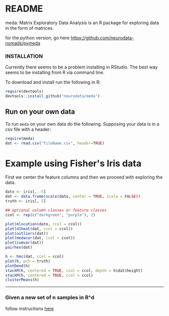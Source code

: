 # README

meda: Matrix Exploratory Data Analysis is an R package for exploring
data in the form of matrices.

for the python version, go here https://github.com/neurodata-nomads/pymeda


### INSTALLATION

Currently there seems to be a problem installing in RStudio.
The best way seems to be installing from R via command line. 

To download and install run the following in R:

```R
require(devtools)
devtools::install_github("neurodata/meda")
```

## Run on your own data
To run `meda` on your own data do the following.
Supposing your data is in a csv file with a header:

```R
require(meda)
dat <- read.csv("fileName.csv", header=TRUE)
```

# Example using Fisher's Iris data

First we center the feature columns and then we proceed with exploring
the data. 

```R
dato <- iris[, -5]
dat <- data.frame(scale(dato, center = TRUE, scale = FALSE))
truth <- iris[, 5]

## optional column classes or feature classes
ccol <- rep(c("darkgreen", "purple"), 2)

plot(mlocation(dato, ccol = ccol))
plot(d1heat(dat, ccol = ccol))
plot(outliers(dat))
plot(medacor(dat, ccol = ccol))
plot(cumvar(dat))
pairhex(dat)

h <- hmc(dat, ccol = ccol)
plot(h, pch = truth)
plotDend(h)
stackM(h, centered = TRUE, ccol = ccol, depth = h$dat$height)
stackM(h, centered = TRUE, ccol = ccol)
clusterMeans(h)
```



----------------

### Given a new set of n samples in R^d

follow instructions [here](https://github.com/neurodata/checklists/blob/master/matrix.md)



